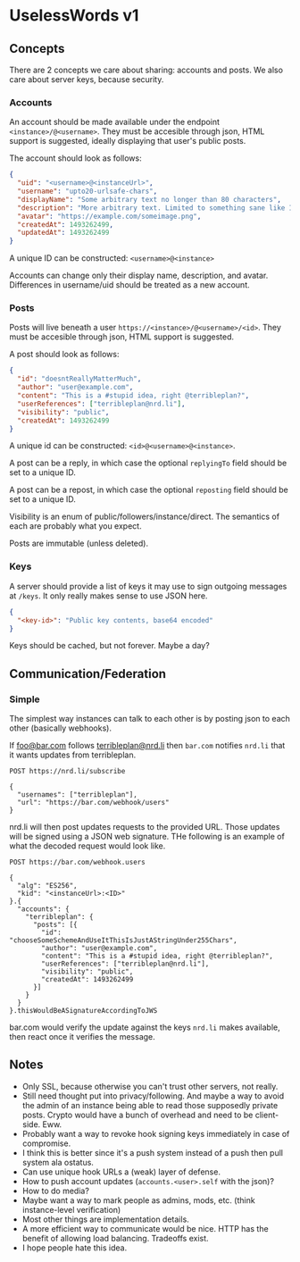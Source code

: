 UselessWords v1
===============

Concepts
--------
There are 2 concepts we care about sharing: accounts and posts. We also care about server keys, because security.

### Accounts
An account should be made available under the endpoint `<instance>/@<username>`. They must be accesible through json, HTML support is suggested, ideally displaying that user's public posts.

The account should look as follows:

```json
{
  "uid": "<username>@<instanceUrl>",
  "username": "upto20-urlsafe-chars",
  "displayName": "Some arbitrary text no longer than 80 characters",
  "description": "More arbitrary text. Limited to something sane like IDK 200 characters or something.",
  "avatar": "https://example.com/someimage.png",
  "createdAt": 1493262499,
  "updatedAt": 1493262499
}
```

A unique ID can be constructed: `<username>@<instance>`

Accounts can change only their display name, description, and avatar. Differences in username/uid should be treated as a new account.

### Posts

Posts will live beneath a user `https://<instance>/@<username>/<id>`. They must be accesible through json, HTML support is suggested.

A post should look as follows:
```json
{
  "id": "doesntReallyMatterMuch",
  "author": "user@example.com",
  "content": "This is a #stupid idea, right @terribleplan?",
  "userReferences": ["terribleplan@nrd.li"],
  "visibility": "public",
  "createdAt": 1493262499
}
```

A unique id can be constructed: `<id>@<username>@<instance>`.

A post can be a reply, in which case the optional `replyingTo` field should be set to a unique ID.

A post can be a repost, in which case the optional `reposting` field should be set to a unique ID.

Visibility is an enum of public/followers/instance/direct. The semantics of each are probably what you expect.

Posts are immutable (unless deleted).

### Keys

A server should provide a list of keys it may use to sign outgoing messages at `/keys`. It only really makes sense to use JSON here.

```json
{
  "<key-id>": "Public key contents, base64 encoded"
}
```

Keys should be cached, but not forever. Maybe a day?

Communication/Federation
------------------------

### Simple

The simplest way instances can talk to each other is by posting json to each other (basically webhooks).

If foo@bar.com follows terribleplan@nrd.li then `bar.com` notifies `nrd.li` that it wants updates from terribleplan.

```
POST https://nrd.li/subscribe

{
  "usernames": ["terribleplan"],
  "url": "https://bar.com/webhook/users"
}
```

nrd.li will then post updates requests to the provided URL. Those updates will be signed using a JSON web signature. THe following is an example of what the decoded request would look like.

```
POST https://bar.com/webhook.users

{
  "alg": "ES256",
  "kid": "<instanceUrl>:<ID>"
}.{
  "accounts": {
    "terribleplan": {
      "posts": [{
        "id": "chooseSomeSchemeAndUseItThisIsJustAStringUnder255Chars",
        "author": "user@example.com",
        "content": "This is a #stupid idea, right @terribleplan?",
        "userReferences": ["terribleplan@nrd.li"],
        "visibility": "public",
        "createdAt": 1493262499
      }]
    }
  }
}.thisWouldBeASignatureAccordingToJWS
```

bar.com would verify the update against the keys `nrd.li` makes available, then react once it verifies the message.

Notes
-----

* Only SSL, because otherwise you can't trust other servers, not really.
* Still need thought put into privacy/following. And maybe a way to avoid the admin of an instance being able to read those supposedly private posts. Crypto would have a bunch of overhead and need to be client-side. Eww.
* Probably want a way to revoke hook signing keys immediately in case of compromise.
* I think this is better since it's a push system instead of a push then pull system ala ostatus.
* Can use unique hook URLs a (weak) layer of defense.
* How to push account updates (`accounts.<user>.self` with the json)?
* How to do media?
* Maybe want a way to mark people as admins, mods, etc. (think instance-level verification)
* Most other things are implementation details.
* A more efficient way to communicate would be nice. HTTP has the benefit of allowing load balancing. Tradeoffs exist.
* I hope people hate this idea.
